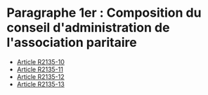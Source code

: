 # Paragraphe 1er : Composition du conseil d'administration de l'association paritaire 

* [Article R2135-10](./LEGIARTI000030172697.md)
* [Article R2135-11](./LEGIARTI000030172699.md)
* [Article R2135-12](./LEGIARTI000030173405.md)
* [Article R2135-13](./LEGIARTI000030173057.md)
